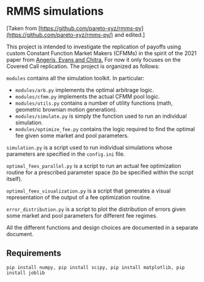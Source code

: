 # RMMS simulations

[Taken from [https://github.com/pareto-xyz/rmms-py](https://github.com/pareto-xyz/rmms-py/) and edited.]

This project is intended to investigate the replication of payoffs using custom Constant Function Market Makers (CFMMs) in the spirit of the 2021 paper from [Angeris, Evans and Chitra.](https://stanford.edu/~guillean/papers/rmms.pdf) For now it only focuses on the Covered Call replication. The project is organized as follows:

`modules` contains all the simulation toolkit. In particular:

- `modules/arb.py` implements the optimal arbitrage logic.
- `modules/cfmm.py` implements the actual CFMM pool logic.
- `modules/utils.py` contains a number of utility functions (math, geometric brownian motion generation).
- `modules/simulate.py` is simply the function used to run an individual simulation.
- `modules/optimize_fee.py` contains the logic required to find the optimal fee given some market and pool parameters.

`simulation.py` is a script used to run individual simulations whose parameters are specified in the `config.ini` file.

`optimal_fees_parallel.py` is a script to run an actual fee optimization routine for a prescribed parameter space (to be specified within the script itself).

`optimal_fees_visualization.py` is a script that generates a visual representation of the output of a fee optimization routine.

`error_distribution.py` is a script to plot the distribution of errors given some market and pool parameters for different fee regimes.

All the different functions and design choices are documented in a separate document.

## Requirements

`pip install numpy, pip install scipy, pip install matplotlib, pip install joblib`
